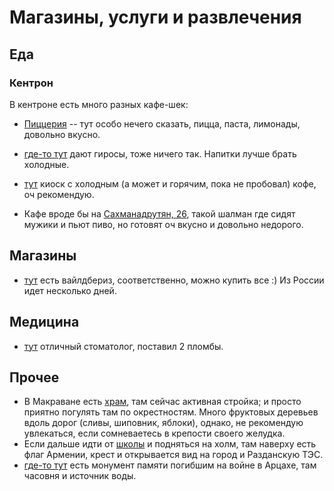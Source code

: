 # Магазины, услуги и развлечения

## Еда

### Кентрон

В кентроне есть много разных кафе-шек:

* [Пиццерия](https://yandex.ru/maps/37792/hrazdan/?ll=44.749856%2C40.519092&mode=poi&poi%5Bpoint%5D=44.750686%2C40.518907&poi%5Buri%5D=ymapsbm1%3A%2F%2Forg%3Foid%3D148613138266&z=18.83) -- тут особо нечего сказать, пицца, паста, лимонады, довольно вкусно.

* [где-то тут](https://yandex.ru/maps/37792/hrazdan/house/YE0YcQJhS0cHQFpqfXlweXlrYw==/?ll=44.751536%2C40.518346&z=18.63) дают гиросы, тоже ничего так. Напитки лучше брать холодные.

* [тут](https://yandex.ru/maps/37792/hrazdan/?ll=44.752420%2C40.518741&mode=poi&poi%5Bpoint%5D=44.752378%2C40.518876&poi%5Buri%5D=ymapsbm1%3A%2F%2Forg%3Foid%3D162289936636&z=19.11) киоск с холодным (а может и горячим, пока не пробовал) кофе, оч рекомендую.

* Кафе вроде бы на [Сахманадрутян, 26](https://yandex.ru/maps/37792/hrazdan/house/YE0YcQNoQEwFQFpqfXlweH9jZA==/?ll=44.749270%2C40.519147&z=19.98), такой шалман где сидят мужики и пьют пиво, но готовят оч вкусно и довольно недорого.

## Магазины

* [тут](https://yandex.ru/maps/org/wildberries/223912501887/?ll=44.755211%2C40.519111&z=16.81) есть вайлдбериз, соответственно, можно купить все :) Из России идет несколько дней.

## Медицина

* [тут](https://yandex.ru/maps/org/stomatologiya/239048117844/?ll=44.752987%2C40.518580&z=15.92) отличный стоматолог, поставил 2 пломбы.

## Прочее

* В Макраване есть [храм](https://yandex.ru/maps/org/makravank/104517050894/?ll=44.741671%2C40.524352&z=15.32), там сейчас активная стройка; и просто приятно погулять там по окрестностям. Много фруктовых деревьев вдоль дорог (сливы, шиповник, яблоки), однако, не рекомендую увлекаться, если сомневаетесь в крепости своего желудка.
* Если дальше идти от [школы](https://yandex.ru/maps/37792/hrazdan/?ll=44.745581%2C40.525156&mode=whatshere&whatshere%5Bpoint%5D=44.746109%2C40.523472&whatshere%5Bzoom%5D=17&z=16.7) и подняться на холм, там наверху есть флаг Армении, крест и открывается вид на город и Разданскую ТЭС.
* [где-то тут](https://yandex.ru/maps/37792/hrazdan/?ll=44.742568%2C40.526289&mode=whatshere&whatshere%5Bpoint%5D=44.741666%2C40.526522&whatshere%5Bzoom%5D=17&z=17) есть монумент памяти погибшим на войне в Арцахе, там часовня и источник воды.
